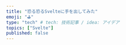 ```yaml
---
title: "恐る恐るSvelteに手を出してみた"
emoji: "⛳"
type: "tech" # tech: 技術記事 / idea: アイデア
topics: ["Svelte"]
published: false
---
```

